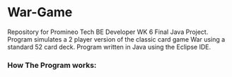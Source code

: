 # War-Game
Repository for Promineo Tech BE Developer WK 6 Final Java Project. Program simulates a 2 player version of the classic card game War using a standard 52 card deck. Program written in Java using the Eclipse IDE.

### How The Program works:
